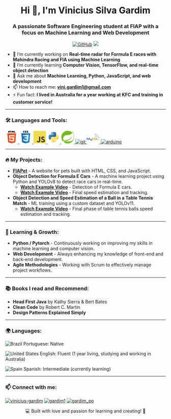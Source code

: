 <h1 align="center">Hi 👋, I'm Vinicius Silva Gardim</h1>
<h3 align="center">A passionate Software Engineering student at FIAP with a focus on Machine Learning and Web Development</h3>

<p align="center">
  <a href="https://github.com/gardim1"><img src="https://img.shields.io/github/followers/gardim1?label=Follow&style=social" alt="GitHub"></a>
  <a href="https://www.linkedin.com/in/vinicius-gardim-756085251/"><img src="https://img.shields.io/badge/-Vinicius%20Gardim-blue?style=flat-square&logo=Linkedin&logoColor=white&link=https://www.linkedin.com/in/vinicius-gardim-756085251/"></a>
</p>

- 🔭 I’m currently working on **Real-time radar for Formula E races with Mahindra Racing and FIA using Machine Learning**
- 🌱 I’m currently learning **Computer Vision, TensorFlow, and real-time object detection**
- 💬 Ask me about **Machine Learning, Python, JavaScript, and web development**
- 📫 How to reach me: **vini.gardim1@gmail.com**
- ⚡ Fun fact: **I lived in Australia for a year working at KFC and training in customer service!**

---

### 🛠️ Languages and Tools:

<p align="left">
  <a href="https://developer.mozilla.org/en-US/docs/Web/HTML" target="_blank"> <img src="https://raw.githubusercontent.com/devicons/devicon/master/icons/html5/html5-original-wordmark.svg" alt="html5" width="40" height="40"/> </a>
  <a href="https://www.w3schools.com/css/" target="_blank"> <img src="https://raw.githubusercontent.com/devicons/devicon/master/icons/css3/css3-original-wordmark.svg" alt="css3" width="40" height="40"/> </a>
  <a href="https://developer.mozilla.org/en-US/docs/Web/JavaScript" target="_blank"> <img src="https://raw.githubusercontent.com/devicons/devicon/master/icons/javascript/javascript-original.svg" alt="javascript" width="40" height="40"/> </a>
  <a href="https://www.python.org" target="_blank"> <img src="https://raw.githubusercontent.com/devicons/devicon/master/icons/python/python-original.svg" alt="python" width="40" height="40"/> </a>
  <a href="https://spring.io/" target="_blank"> <img src="https://raw.githubusercontent.com/devicons/devicon/master/icons/spring/spring-original.svg" alt="spring" width="40" height="40"/> </a>
  <a href="https://git-scm.com/" target="_blank"> <img src="https://www.vectorlogo.zone/logos/git-scm/git-scm-icon.svg" alt="git" width="40" height="40"/> </a>
  <a href="https://www.mysql.com/" target="_blank"> <img src="https://raw.githubusercontent.com/devicons/devicon/master/icons/mysql/mysql-original-wordmark.svg" alt="mysql" width="40" height="40"/> </a>
  <a href="https://www.arduino.cc/" target="_blank"> <img src="https://cdn.worldvectorlogo.com/logos/arduino-1.svg" alt="arduino" width="40" height="40"/> </a>
</p>

---

### 🔥 My Projects:

- **[FIAPet](https://m4tiolli.github.io/fiapet/)** - A website for pets built with HTML, CSS, and JavaScript.  
- **Object Detection for Formula E Cars** - A machine learning project using Python and YOLOv8 to detect race cars in real-time.  
  - **[Watch Example Video](https://youtube.com/shorts/-ZAQc8b0Us?feature=share)** - Detection of Formula E cars.  
  - **[Watch Example Video](https://youtu.be/NUhK_8AvUsY?si=JhpP1JfwE9w5bWLp)** - Final speed estimation and tracking.  
- **Object Detection and Speed Estimation of a Ball in a Table Tennis Match** - ML training using a custom dataset and YOLOv11.  
  - **[Watch Example Video](https://youtu.be/o2vsGWBBpwI?si=Ka3I3T3eBnh3y3B1)** - Final phase of table tennis balls speed estimation and tracking.  


---

### 🌱 Learning & Growth:

- **Python / Pytorch** - Continuously working on improving my skills in machine learning and computer vision.
- **Web Development** - Always enhancing my knowledge of front-end and back-end development.
- **Agile Methodologies** - Working with Scrum to effectively manage project workflows.

---

### 📚 Books I read and Recommend:

- **Head First Java** by Kathy Sierra & Bert Bates
- **Clean Code** by Robert C. Martin
- **Design Patterns Explained Simply**

---

### 🌍 Languages:

<p align="left">
  <img src="https://upload.wikimedia.org/wikipedia/commons/0/05/Flag_of_Brazil.svg" alt="Brazil" width="30" height="20"/> Portuguese: Native  
</p>
<p align="left">
  <img src="https://upload.wikimedia.org/wikipedia/en/a/a4/Flag_of_the_United_States.svg" alt="United States" width="30" height="20"/> English: Fluent (1 year living, studying and working in Australia)  
</p>
<p align="left">
  <img src="https://upload.wikimedia.org/wikipedia/commons/9/9a/Flag_of_Spain.svg" alt="Spain" width="30" height="20"/> Spanish: Intermediate (currently learning)
</p>

---

### 📫 Connect with me:

<p align="left">
  <a href="https://linkedin.com/in/vinicius-gardim-756085251/" target="blank"><img align="center" src="https://cdn.jsdelivr.net/npm/simple-icons@3.0.1/icons/linkedin.svg" alt="vinicius-gardim" height="30" width="30" /></a>
  <a href="https://github.com/gardim1" target="blank"><img align="center" src="https://cdn.jsdelivr.net/npm/simple-icons@3.0.1/icons/github.svg" alt="gardim1" height="30" width="30" /></a>
  <a href="https://www.instagram.com/gardim_po/" target="blank"><img align="center" src="https://cdn.jsdelivr.net/npm/simple-icons@3.0.1/icons/instagram.svg" alt="gardim_po" height="30" width="30" /></a>
</p>

<p align="center">💻 Built with love and passion for learning and creating! 🚀</p>
